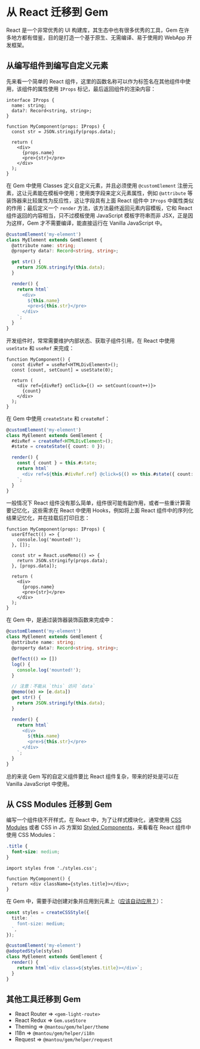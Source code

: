 # 从 React 迁移到 Gem

React 是一个非常优秀的 UI 构建库，其生态中也有很多优秀的工具，Gem 在许多地方都有借鉴，目的是打造一个基于原生、无需编译、易于使用的 WebApp 开发框架。

## 从编写组件到编写自定义元素

先来看一个简单的 React 组件，这里的函数名称可以作为标签名在其他组件中使用，该组件的属性使用 `IProps` 标记，最后返回组件的渲染内容：

```tsx
interface IProps {
  name: string;
  data?: Record<string, string>;
}

function MyComponent(props: IProps) {
  const str = JSON.stringify(props.data);

  return (
    <div>
      {props.name}
      <pre>{str}</pre>
    </div>
  );
}
```

在 Gem 中使用 Classes 定义自定义元素，并且必须使用 `@customElement` 注册元素，这让元素能在模板中使用；使用类字段来定义元素属性，例如 `@attribute` 等装饰器来比较属性为反应性，这让字段具有上面 React 组件中 `IProps` 中属性类似的作用；最后定义一个 `render` 方法，该方法最终返回元素内容模板，它和 React 组件返回的内容相当，只不过模板使用 JavaScript 模板字符串而非 JSX，正是因为这样，Gem 才不需要编译，能直接运行在 Vanilla JavaScript 中。

```ts
@customElement('my-element')
class MyElement extends GemElement {
  @attribute name: string;
  @property data?: Record<string, string>;

  get str() {
    return JSON.stringify(this.data);
  }

  render() {
    return html`
      <div>
        ${this.name}
        <pre>${this.str}</pre>
      </div>
    `;
  }
}
```

开发组件时，常常需要维护内部状态、获取子组件引用，在 React 中使用 `useState` 和 `useRef` 来完成：

```tsx
function MyComponent() {
  const divRef = useRef<HTMLDivElement>();
  const [count, setCount] = useState(0);

  return (
    <div ref={divRef} onClick={() => setCount(count++)}>
      {count}
    </div>
  );
}
```

在 Gem 中使用 `createState` 和 `createRef`：

```ts
@customElement('my-element')
class MyElement extends GemElement {
  #divRef = createRef<HTMLDivElement>();
  #state = createState({ count: 0 });

  render() {
    const { count } = this.#state;
    return html`
      <div ref=${this.#divRef.ref} @click=${() => this.#state({ count: count++ })}>${count}</div>
    `;
  }
}
```

一般情况下 React 组件没有那么简单，组件很可能有副作用，或者一些重计算需要记忆化，这些需求在 React 中使用 Hooks，例如将上面 React 组件中的序列化结果记忆化，并在挂载后打印日志：

```tsx
function MyComponent(props: IProps) {
  userEffect(() => {
    console.log('mounted!');
  }, []);

  const str = React.useMemo(() => {
    return JSON.stringify(props.data);
  }, [props.data]);

  return (
    <div>
      {props.name}
      <pre>{str}</pre>
    </div>
  );
}
```

在 Gem 中，是通过装饰器装饰函数来完成中：

```ts
@customElement('my-element')
class MyElement extends GemElement {
  @attribute name: string;
  @property data?: Record<string, string>;

  @effect(() => [])
  log() {
    console.log('mounted!');
  }

  // 注意：不能从 `this` 访问 `data`
  @memo((e) => [e.data])
  get str() {
    return JSON.stringify(this.data);
  }

  render() {
    return html`
      <div>
        ${this.name}
        <pre>${this.str}</pre>
      </div>
    `;
  }
}
```

总的来说 Gem 写的自定义组件要比 React 组件复杂，带来的好处是可以在 Vanilla JavaScript 中使用。

## 从 CSS Modules 迁移到 Gem

编写一个组件绕不开样式，在 React 中，为了让样式模块化，通常使用 [CSS Modules](https://github.com/css-modules/css-modules) 或者 CSS in JS 方案如 [Styled Components](https://styled-components.com/)，来看看在 React 组件中使用 CSS Modules：

```css
.title {
  font-size: medium;
}
```

```tsx
import styles from './styles.css';

function MyComponent() {
  return <div className={styles.title}></div>;
}
```

在 Gem 中，需要手动创建对象并应用到元素上（[应该自动应用？](https://github.com/mantou132/gem/issues/141)）：

```ts
const styles = createCSSStyle({
  title: `
    font-size: medium;
  `,
});

@customElement('my-element')
@adoptedStyle(styles)
class MyElement extends GemElement {
  render() {
    return html`<div class=${styles.title}></div>`;
  }
}
```

## 其他工具迁移到 Gem

- React Router => `<gem-light-route>`
- React Redux => `Gem.useStore`
- Theming => `@mantou/gem/helper/theme`
- I18n => `@mantou/gem/helper/i18n`
- Request => `@mantou/gem/helper/request`
